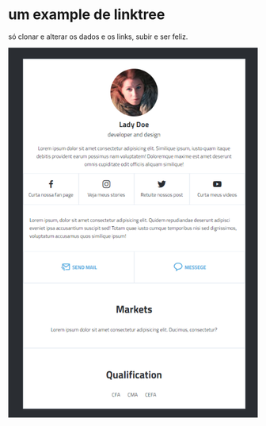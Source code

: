 # um example de linktree

<p>só clonar e alterar os dados e os links, subir e ser feliz.</p>

<img src="screenshot.png">